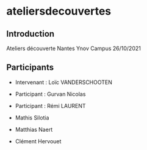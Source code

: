 # ateliersdecouvertes

## Introduction

Ateliers découverte Nantes Ynov Campus 26/10/2021

## Participants

- Intervenant : Loïc VANDERSCHOOTEN
- Participant : Gurvan Nicolas

- Participant : Rémi LAURENT
- Mathis Silotia

- Matthias Naert
- Clément Hervouet

